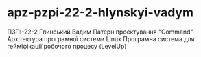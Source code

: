 # apz-pzpi-22-2-hlynskyi-vadym
ПЗПІ-22-2
Глинський Вадим
Патерн проєктування "Command"
Архітектура програмної системи Linux
Програмна система для гейміфікації робочого процесу (LevelUp)
